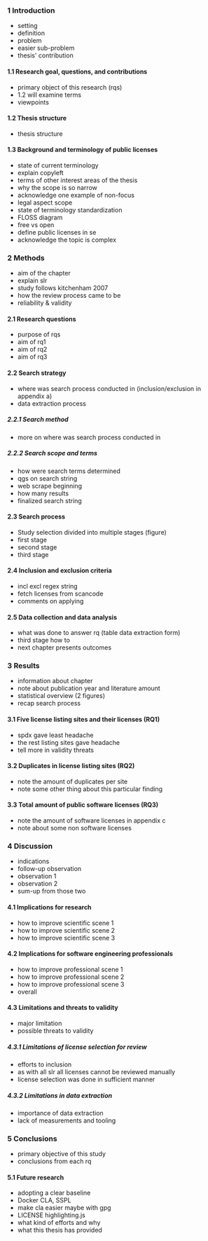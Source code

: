 ### 1 Introduction
- setting
- definition
- problem
- easier sub-problem
- thesis' contribution
#### 1.1 Research goal, questions, and contributions
- primary object of this research (rqs)
- 1.2 will examine terms
- viewpoints
#### 1.2 Thesis structure
- thesis structure
#### 1.3 Background and terminology of public licenses
- state of current terminology
- explain copyleft
- terms of other interest areas of the thesis
- why the scope is so narrow
- acknowledge one example of non-focus
- legal aspect scope
- state of terminology standardization
- FLOSS diagram
- free vs open
- define public licenses in se
- acknowledge the topic is complex

### 2 Methods
- aim of the chapter
- explain slr
- study follows kitchenham 2007
- how the review process came to be
- reliability & validity
#### 2.1 Research questions
- purpose of rqs
- aim of rq1
- aim of rq2
- aim of rq3
#### 2.2 Search strategy
- where was search process conducted in (inclusion/exclusion in appendix a)
- data extraction process
##### 2.2.1 Search method
- more on where was search process conducted in
##### 2.2.2 Search scope and terms
- how were search terms determined
- qgs on search string
- web scrape beginning
- how many results
- finalized search string
#### 2.3 Search process
- Study selection divided into multiple stages (figure)
- first stage
- second stage
- third stage
#### 2.4 Inclusion and exclusion criteria
- incl excl regex string
- fetch licenses from scancode
- comments on applying
#### 2.5 Data collection and data analysis
- what was done to answer rq (table data extraction form)
- third stage how to
- next chapter presents outcomes

### 3 Results
- information about chapter
- note about publication year and literature amount
- statistical overview (2 figures)
- recap search process
#### 3.1 Five license listing sites and their licenses (RQ1)
- spdx gave least headache
- the rest listing sites gave headache
- tell more in validity threats
#### 3.2 Duplicates in license listing sites (RQ2)
- note the amount of duplicates per site
- note some other thing about this particular finding
#### 3.3 Total amount of public software licenses (RQ3)
- note the amount of software licenses in appendix c
- note about some non software licenses

### 4 Discussion
- indications
- follow-up observation
- observation 1
- observation 2
- sum-up from those two
#### 4.1 Implications for research
- how to improve scientific scene 1
- how to improve scientific scene 2
- how to improve scientific scene 3
#### 4.2 Implications for software engineering professionals
- how to improve professional scene 1
- how to improve professional scene 2
- how to improve professional scene 3
- overall
#### 4.3 Limitations and threats to validity
- major limitation
- possible threats to validity
##### 4.3.1 Limitations of license selection for review
- efforts to inclusion
- as with all slr all licenses cannot be reviewed manually
- license selection was done in sufficient manner
##### 4.3.2 Limitations in data extraction
- importance of data extraction
- lack of measurements and tooling

### 5 Conclusions
- primary objective of this study
- conclusions from each rq
#### 5.1 Future research
- adopting a clear baseline
- Docker CLA, SSPL
- make cla easier maybe with gpg
- LICENSE highlighting.js
- what kind of efforts and why
- what this thesis has provided
